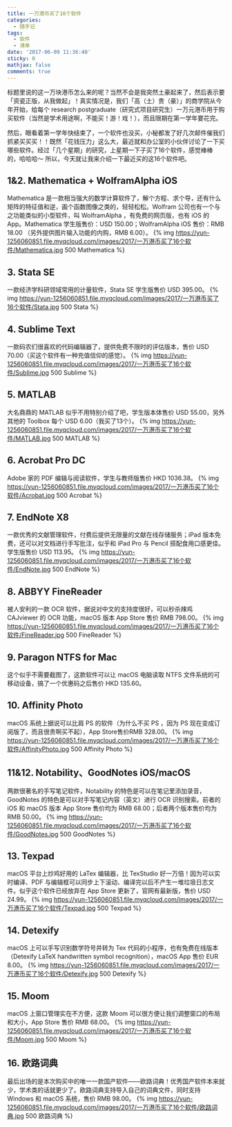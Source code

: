 ```yaml
---
title: 一万港币买了16个软件
categories:
  - 随手记
tags:
  - 软件
  - 清单
date: '2017-06-09 11:36:40'
sticky: 0
mathjax: false
comments: true
---
```


标题里说的这一万块港币怎么来的呢？当然不会是我突然土豪起来了，然后表示要「资瓷正版，从我做起」！真实情况是，我们「高（土）贵（豪）」的商学院从今年开始，给每个 research postgraduate（研究式项目研究生）一万元港币用于购买软件（当然是学术用途啊，不能买！游！戏！），而且限期在第一学年要花完。<!-- more -->

然后，眼看着第一学年快结束了，一个软件也没买，小秘都发了好几次邮件催我们抓紧买买买！！既然「花钱压力」这么大，最近就和办公室的小伙伴讨论了一下买哪些软件。经过「几个星期」的研究，上星期一下子买了16个软件，感觉棒棒的，哈哈哈～ 所以，今天就让我来介绍一下最近买的这16个软件吧。

## 1&2. Mathematica + WolframAlpha iOS
Mathematica 是一款相当强大的数学计算软件了，解个方程、求个导，还有什么矩阵的特征值和逆，画个函数图像之类的，轻轻松松。Wolfram 公司也有一个与之功能类似的小型软件，叫 WolframAlpha ，有免费的网页版，也有 iOS 的 App。Mathematica 学生版售价：USD 150.00；WolframAlpha iOS 售价：RMB 18.00 （另外提供图片输入功能的内购，RMB 6.00）。
{% img https://yun-1256060851.file.myqcloud.com/images/2017/一万港币买了16个软件/Mathematica.jpg 500 Mathematica %}

## 3. Stata SE
一款经济学科研领域常用的计量软件，Stata SE 学生版售价 USD 395.00。
{% img https://yun-1256060851.file.myqcloud.com/images/2017/一万港币买了16个软件/Stata.jpg 500 Stata %}

## 4. Sublime Text
一款码农们很喜欢的代码编辑器了，提供免费不限时的评估版本，售价 USD 70.00（买这个软件有一种充值信仰的感觉）。
{% img https://yun-1256060851.file.myqcloud.com/images/2017/一万港币买了16个软件/Sublime.jpg 500 Sublime %}

## 5. MATLAB
大名鼎鼎的 MATLAB 似乎不用特别介绍了吧，学生版本体售价 USD 55.00，另外其他的 Toolbox 每个 USD 6.00（我买了13个）。
{% img https://yun-1256060851.file.myqcloud.com/images/2017/一万港币买了16个软件/MATLAB.jpg 500 MATLAB %}

## 6. Acrobat Pro DC
Adobe 家的 PDF 编辑与阅读软件，学生与教师版售价 HKD 1036.38。
{% img https://yun-1256060851.file.myqcloud.com/images/2017/一万港币买了16个软件/Acrobat.jpg 500 Acrobat %}

## 7. EndNote X8
一款优秀的文献管理软件，付费后提供无限量的文献在线存储服务；iPad 版本免费，还可以对文档进行手写批注，似乎和 iPad Pro 与 Pencil 搭配食用口感更佳。学生版售价 USD 113.95。
{% img https://yun-1256060851.file.myqcloud.com/images/2017/一万港币买了16个软件/EndNote.jpg 500 EndNote %}

## 8. ABBYY FineReader
被人安利的一款 OCR 软件，据说对中文的支持度很好，可以秒杀辣鸡 CAJviewer 的 OCR 功能，macOS 版本 App Store 售价 RMB 798.00。
{% img https://yun-1256060851.file.myqcloud.com/images/2017/一万港币买了16个软件/FineReader.jpg 500 FineReader %}

## 9. Paragon NTFS for Mac
这个似乎不需要截图了，这款软件可以让 macOS 电脑读取 NTFS 文件系统的可移动设备，搞了一个优惠码之后售价 HKD 135.60。

## 10. Affinity Photo
macOS 系统上据说可以比肩 PS 的软件（为什么不买 PS ，因为 PS 现在变成订阅版了，而且很贵啊买不起），App Store售价RMB 328.00。
{% img https://yun-1256060851.file.myqcloud.com/images/2017/一万港币买了16个软件/AffinityPhoto.jpg 500 Affinity Photo %}

## 11&12. Notability、GoodNotes iOS/macOS
两款很著名的手写笔记软件，Notability 的特色是可以在笔记里添加录音，GoodNotes 的特色是可以对手写笔记内容（英文）进行 OCR 识别搜索。前者的 iOS 和 macOS 版本 App Store 售价均为 RMB 68.00；后者两个版本售价均为 RMB 50.00。
{% img https://yun-1256060851.file.myqcloud.com/images/2017/一万港币买了16个软件/GoodNotes.jpg 500 GoodNotes %}

## 13. Texpad
macOS 平台上炒鸡好用的 LaTex 编辑器，比 TexStudio 好一万倍！因为可以实时编译、PDF 与编辑框可以同步上下滚动、编译完以后不产生一堆垃圾日志文件。似乎这个软件已经放弃在 App Store 更新了，官网有最新版，售价 USD 24.99。
{% img https://yun-1256060851.file.myqcloud.com/images/2017/一万港币买了16个软件/Texpad.jpg 500 Texpad %}

## 14. Detexify
macOS 上可以手写识别数学符号并转为 Tex 代码的小程序，也有免费在线版本（Detexify LaTeX handwritten symbol recognition），macOS App 售价 EUR 8.00。
{% img https://yun-1256060851.file.myqcloud.com/images/2017/一万港币买了16个软件/Detexify.jpg 500 Detexify %}

## 15. Moom
macOS 上窗口管理实在不方便，这款 Moom 可以很方便让我们调整窗口的布局和大小，App Store 售价 RMB 68.00。
{% img https://yun-1256060851.file.myqcloud.com/images/2017/一万港币买了16个软件/Moom.jpg 500 Moom %}

## 16. 欧路词典
最后出场的是本次购买中的唯一一款国产软件——欧路词典！优秀国产软件本来就少，学术类的话就更少了。欧路词典支持导入自己的词典文件，同时支持 Windows 和 macOS 系统，售价 RMB 98.00。
{% img https://yun-1256060851.file.myqcloud.com/images/2017/一万港币买了16个软件/欧路词典.jpg 500 欧路词典 %}
